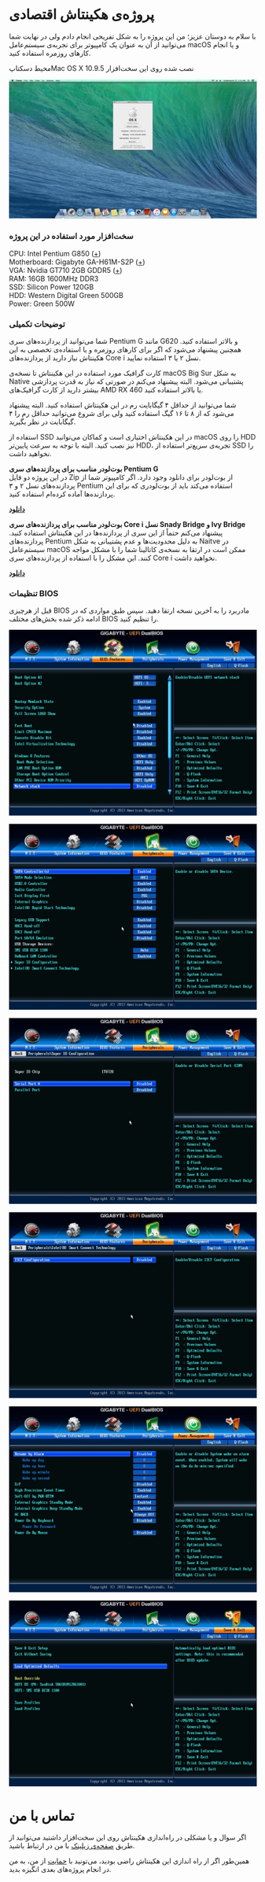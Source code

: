 # پروژه‌ی هکینتاش اقتصادی

با سلام به دوستان عزیز؛ من این پروژه را به شکل تفریحی انجام دادم ولی در نهایت شما می‌توانید از آن به عنوان یک کامپیوتر برای تجربه‌ی سیستم‌عامل macOS و یا انجام کارهای روزمره استفاده کنید.


محیط دسکتاپMac OS X 10.9.5 نصب شده روی این سخت‌افزار

![](https://raw.githubusercontent.com/OneArtist/Legacy-Hackintosh/main/Desktop_Image_OSX-10.9.5.jpeg)


### سخت‌افزار مورد استفاده در این پروژه
CPU: Intel Pentium G850 ([+](https://ark.intel.com/content/www/us/en/ark/products/53491/intel-pentium-processor-g850-3m-cache-2-90-ghz.html))  
Motherboard: Gigabyte GA-H61M-S2P ([+](https://www.gigabyte.com/Motherboard/GA-H61M-S2P-rev-20))  
VGA: Nvidia GT710 2GB GDDR5 ([+](https://www.gigabyte.com/Graphics-Card/GV-N710D5-2GL))  
RAM: 16GB 1600MHz DDR3  
SSD: Silicon Power 120GB  
HDD: Western Digital Green 500GB  
Power: Green 500W

### توضیحات تکمیلی
شما می‌توانید از پردازنده‌های سری Pentium G مانند G620 و بالاتر استفاده کنید. همچنین پیشنهاد می‌شود که اگر برای کارهای روزمره و یا استفاده‌ی تخصصی به این هکینتاش نیاز دارید از پردازنده‌های Core i نسل ۲ یا ۳ استفاده نمایید.

کارت گرافیک مورد استفاده در این هکینتاش تا نسخه‌ی macOS Big Sur به شکل Native پشتیبانی می‌شود. البته پیشنهاد می‌کنم در صورتی که نیاز به قدرت پردازشی بیشتر دارید از کارت گرافیک‌های AMD RX 460 یا بالاتر استفاده کنید.

شما می‌توانید از حداقل ۴ گیگابایت رم در این هکینتاش استفاده کنید. البته پیشنهاد می‌شود که از ۸ تا ۱۶ گیگ استفاده کنید ولی برای شروع می‌توانید حداقل رم را ۴ گیگابایت در نظر بگیرید.

استفاده از SSD در این هکینتاش اختیاری است و کماکان می‌توانید macOS را روی HDD نیز نصب کنید. البته با توجه به سرعت پایین‌تر HDD، تجربه‌ی سریع‌تر استفاده از SSD را نخواهید داشت.

**بوت‌لودر مناسب برای پردازنده‌های سری Pentium G**  
در این پروژه دو فایل Zip از بوت‌لودر برای دانلود وجود دارد. اگر کامپیوتر شما از پردازنده‌های نسل ۲ و ۳ Pentium استفاده می‌کند باید از بوت‌لودری که برای این پردازنده‌ها آماده کرده‌ام استفاده کنید.

**[دانلود](https://github.com/OneArtist/Legacy-Hackintosh/blob/main/Pentium.zip)**

**بوت‌لودر مناسب برای پردازنده‌های سری Core i نسل Snady Bridge و Ivy Bridge**  
پیشنهاد می‌کنم حتماً از این سری از پردازنده‌ها در این هکینتاش استفاده کنید. پردازنده‌های Pentium به دلیل محدودیت‌ها و عدم پشتیبانی به شکل Naitve در سیستم‌عامل macOS ممکن است در ارتقا به نسخه‌ی کاتالینا شما را با مشکل مواجه کنند. این مشکل را با استفاده از پردازنده‌های سری Core i نخواهید داشت.

**[دانلود](https://github.com/OneArtist/Legacy-Hackintosh/blob/main/Core%20i%20-%20Ivy%20Bridge.zip)**

### تنظیمات BIOS
قبل از هرچیزی BIOS مادربرد را به آخرین نسخه ارتقا دهید. سپس طبق مواردی که در ادامه ذکر شده بخش‌های مختلف BIOS را تنظیم کنید.

![](https://github.com/OneArtist/Legacy-Hackintosh/blob/main/Images/bios/210714121645.jpg)

![](https://github.com/OneArtist/Legacy-Hackintosh/blob/main/Images/bios/210714121703.jpg)

![](https://github.com/OneArtist/Legacy-Hackintosh/blob/main/Images/bios/210714121717.jpg)

![](https://github.com/OneArtist/Legacy-Hackintosh/blob/main/Images/bios/210714121730.jpg)

![](https://github.com/OneArtist/Legacy-Hackintosh/blob/main/Images/bios/210714121738.jpg)

![](https://github.com/OneArtist/Legacy-Hackintosh/blob/main/Images/bios/210714121753.jpg)

# تماس با من
اگر سوال و یا مشکلی در راه‌اندازی هکینتاش روی این سخت‌افزار داشتید می‌توانید از طریق [صفحه‌ی زیلینک](https://zil.ink/shokoohi) با من در ارتباط باشید.

همین‌طور اگر از راه اندازی این هکینتاش راضی بودید، می‌تونید با [حمایت](https://www.coffeete.ir/Shokoohi) از من، به من در انجام پروژه‌های بعدی انگیزه بدید.

